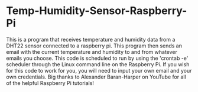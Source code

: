 # Temp-Humidity-Sensor-Raspberry-Pi
This is a program that receives temperature and humidity data from a DHT22 sensor connected to a raspberry pi. This program then sends an email with the current temperature and humidity to and from whatever emails you choose. This code is scheduled to run by using the 'crontab -e' scheduler through the Linux command line on the Raspberry Pi. If you wish for this code to work for you, you will need to input your own email and your own credentials. Big thanks to Alexander Baran-Harper on YouTube for all of the helpful Raspberry Pi tutorials!
